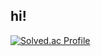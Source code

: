 ## hi!
[![Solved.ac Profile](http://mazassumnida.wtf/api/generate_badge?boj=kej5148)](https://solved.ac/kej5148)
